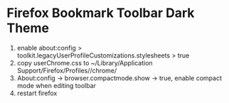 # Firefox Bookmark Toolbar Dark Theme

1. enable about:config > toolkit.legacyUserProfileCustomizations.stylesheets > true
2. copy userChrome.css to ~/Library/Application Support/Firefox/Profiles/<your-profile>/chrome/
3. About:config -> browser.compactmode.show -> true, enable compact mode when editing toolbar
4. restart firefox 
